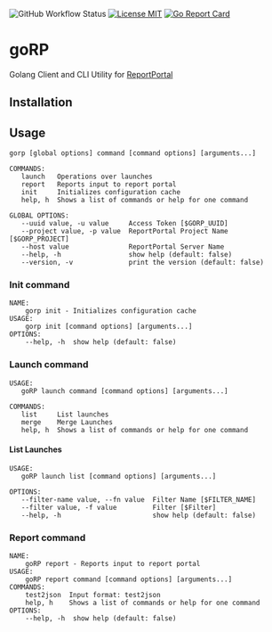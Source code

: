 ![GitHub Workflow Status](https://img.shields.io/github/workflow/status/reportportal/goRP/Build)
[![License MIT](https://img.shields.io/badge/license-MIT-blue.svg)](https://raw.githubusercontent.com/eBay/fabio/master/LICENSE)
[![Go Report Card](https://goreportcard.com/badge/github.com/reportportal/goRP)](https://goreportcard.com/report/github.com/reportportal/goRP)

# goRP

Golang Client and CLI Utility for [ReportPortal](https://reportportal.io)

## Installation

## Usage

```
gorp [global options] command [command options] [arguments...]   

COMMANDS:
   launch   Operations over launches
   report   Reports input to report portal
   init     Initializes configuration cache
   help, h  Shows a list of commands or help for one command

GLOBAL OPTIONS:
   --uuid value, -u value     Access Token [$GORP_UUID]
   --project value, -p value  ReportPortal Project Name [$GORP_PROJECT]
   --host value               ReportPortal Server Name
   --help, -h                 show help (default: false)
   --version, -v              print the version (default: false)
```

### Init command

    NAME:
        gorp init - Initializes configuration cache
    USAGE:
        gorp init [command options] [arguments...]
    OPTIONS:
        --help, -h  show help (default: false)

### Launch command

```
USAGE:
   goRP launch command [command options] [arguments...]

COMMANDS:
   list     List launches
   merge    Merge Launches
   help, h  Shows a list of commands or help for one command
```

#### List Launches

```
USAGE:
   goRP launch list [command options] [arguments...]

OPTIONS:
   --filter-name value, --fn value  Filter Name [$FILTER_NAME]
   --filter value, -f value         Filter [$Filter]
   --help, -h                       show help (default: false)
```

### Report command

    NAME:
        goRP report - Reports input to report portal
    USAGE:
        goRP report command [command options] [arguments...]
    COMMANDS:
        test2json  Input format: test2json
        help, h    Shows a list of commands or help for one command
    OPTIONS:
        --help, -h  show help (default: false)
   
